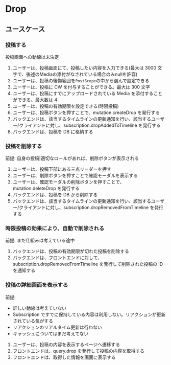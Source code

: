 # Drop

## ユースケース

### 投稿する

投稿画面への動線は未決定

1. ユーザーは、投稿画面にて、投稿したい内容を入力できる(最大は 3000 文字で、後述のMediaの添付がなされている場合のみnullを許容)
2. ユーザーは、投稿の後悔範囲を`PostScope`の中から選んで設定できる
3. ユーザーは、投稿に CW を付与することができる。最大は 300 文字
4. ユーザーは、投稿にすでにアップロードされている Media を添付することができる。最大数は 4
5. ユーザーは、投稿の有効期限を設定できる(時限投稿)
6. ユーザーは、投稿ボタンを押すことで、mutation.createDrop を発行する
7. バックエンドは、該当するタイムラインの更新通知を行い、該当するユーザー/クライアントに対し、subscription.dropAddedToTimeline を発行する
8. バックエンドは、投稿を DB に格納する

### 投稿を削除する

前提: 自身の投稿|適切なロールがあれば、削除ボタンが表示される

1. ユーザーは、投稿下部にある三点リーダーを押す
2. ユーザーは、削除ボタンを押すことで確認モーダルを表示する
3. ユーザーは、確認モーダルの削除ボタンを押すことで、mutation.deleteDrop を発行する
4. バックエンドは、投稿を DB から削除する
5. バックエンドは、該当するタイムラインの更新通知を行い、該当するユーザー/クライアントに対し、subscription.dropRemovedFromTimeline を発行する

### 時限投稿の効果により、自動で削除される

前提: まだ仕組みは考えている途中

1. バックエンドは、投稿の有効期限が切れた投稿を削除する
2. バックエンドは、フロントエンドに対して、subscription.dropRemovedFromTimeline を発行して削除された投稿の ID を通知する

### 投稿の詳細画面を表示する

前提:

- 詳しい動線は考えていない
- Subscription ですでに保持している内容は利用しない。リアクションが更新されている気がする
- リアクションのリアルタイム更新は行わない
- キャッシュについてはまだ考えてない

1. ユーザーは、投稿の内容を表示するページへ遷移する
2. フロントエンドは、query.drop を発行して投稿の内容を取得する
3. フロントエンドは、取得した情報を画面に表示する
